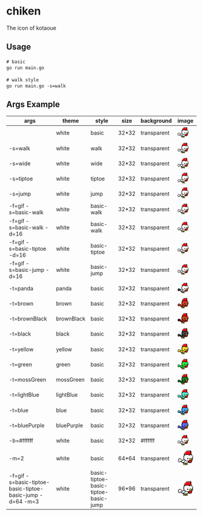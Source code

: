 # chiken
The icon of kotaoue

## Usage
```
# basic
go run main.go

# walk style
go run main.go -s=walk
```

## Args Example
|args|theme|style|size|background|image|
|---|---|---|---|---|---|
||white|basic|32*32|transparent|![white](img/white.png)|
|-s=walk|white|walk|32*32|transparent|![white_walk](img/white_walk.png)|
|-s=wide|white|wide|32*32|transparent|![white_wide](img/white_wide.png)|
|-s=tiptoe|white|tiptoe|32*32|transparent|![white_tiptoe](img/white_tiptoe.png)|
|-s=jump|white|jump|32*32|transparent|![white_jump](img/white_jump.png)|
|-f=gif -s=basic-walk|white|basic-walk|32*32|transparent|![white_basic-walk](img/white_basic-walk.gif)|
|-f=gif -s=basic-walk -d=16|white|basic-walk|32*32|transparent|![white_basic-walk_delay16](img/white_basic-walk_delay16.gif)|
|-f=gif -s=basic-tiptoe -d=16|white|basic-tiptoe|32*32|transparent|![white_basic-tiptoe_delay16](img/white_basic-tiptoe_delay16.gif)|
|-f=gif -s=basic-jump -d=16|white|basic-jump|32*32|transparent|![white_basic-jump_delay16](img/white_basic-jump_delay16.gif)|
|-t=panda|panda|basic|32*32|transparent|![panda](img/panda.png)|
|-t=brown|brown|basic|32*32|transparent|![brown](img/brown.png)|
|-t=brownBlack|brownBlack|basic|32*32|transparent|![brownBlack](img/brownBlack.png)|
|-t=black|black|basic|32*32|transparent|![black](img/black.png)|
|-t=yellow|yellow|basic|32*32|transparent|![yellow](img/yellow.png)|
|-t=green|green|basic|32*32|transparent|![green](img/green.png)|
|-t=mossGreen|mossGreen|basic|32*32|transparent|![mossGreen](img/mossGreen.png)|
|-t=lightBlue|lightBlue|basic|32*32|transparent|![lightBlue](img/lightBlue.png)|
|-t=blue|blue|basic|32*32|transparent|![blue](img/blue.png)|
|-t=bluePurple|bluePurple|basic|32*32|transparent|![bluePurple](img/bluePurple.png)|
|-b=#ffffff|white|basic|32*32|#ffffff|![white_ffffff](img/white_ffffff.png)|
|-m=2|white|basic|64*64|transparent|![white_2](img/white_2.png)|
|-f=gif -s=basic-tiptoe-basic-tiptoe-basic-jump -d=64 -m=3|white|basic-tiptoe-basic-tiptoe-basic-jump|96*96|transparent|![white_basic-tiptoe-basic-tiptoe-basic-jump_3_delay64](img/white_basic-tiptoe-basic-tiptoe-basic-jump_3_delay64.gif)|
